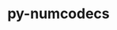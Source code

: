 ---
title: "py-numcodecs"
layout: cache
categories: [package, develop]
meta: {"versions": ["0.11.0"], "compilers": ["gcc@=11.4.0", "oneapi@=2024.0.0"], "oss": ["ubuntu22.04"], "platforms": ["linux"], "targets": ["x86_64_v3"], "stacks": ["e4s", "e4s-oneapi", "root"], "num_specs": 16, "num_specs_by_stack": {"root": 16, "e4s": 5, "e4s-oneapi": 5}}
spec_details: [{"hash": "sxvjnvo2ipsaorqjhpcxzgrf6lwxrnsh", "compiler": "gcc@=11.4.0", "versions": ["0.11.0"], "os": "ubuntu22.04", "platform": "linux", "target": "x86_64_v3", "variants": ["build_system=python_pip", "~msgpack"], "stacks": ["root"], "size": "-", "tarball": "https://binaries.spack.io/develop/build_cache/linux-ubuntu22.04-x86_64_v3/gcc-11.4.0/py-numcodecs-0.11.0/linux-ubuntu22.04-x86_64_v3-gcc-11.4.0-py-numcodecs-0.11.0-sxvjnvo2ipsaorqjhpcxzgrf6lwxrnsh.spack"}, {"hash": "ghzbwlpouwrrypj4j75e2xrf2mdpv5ce", "compiler": "gcc@=11.4.0", "versions": ["0.11.0"], "os": "ubuntu22.04", "platform": "linux", "target": "x86_64_v3", "variants": ["build_system=python_pip", "~msgpack"], "stacks": ["root"], "size": "-", "tarball": "https://binaries.spack.io/develop/build_cache/linux-ubuntu22.04-x86_64_v3/gcc-11.4.0/py-numcodecs-0.11.0/linux-ubuntu22.04-x86_64_v3-gcc-11.4.0-py-numcodecs-0.11.0-ghzbwlpouwrrypj4j75e2xrf2mdpv5ce.spack"}, {"hash": "tmjoudjawfghhsccp3l6ni3jhazw2ajs", "compiler": "gcc@=11.4.0", "versions": ["0.11.0"], "os": "ubuntu22.04", "platform": "linux", "target": "x86_64_v3", "variants": ["build_system=python_pip", "~msgpack"], "stacks": ["root", "e4s"], "size": "-", "tarball": "https://binaries.spack.io/develop/build_cache/linux-ubuntu22.04-x86_64_v3/gcc-11.4.0/py-numcodecs-0.11.0/linux-ubuntu22.04-x86_64_v3-gcc-11.4.0-py-numcodecs-0.11.0-tmjoudjawfghhsccp3l6ni3jhazw2ajs.spack"}, {"hash": "fxj23yegeheuaxa2k6jk3mmlijsgqk3e", "compiler": "gcc@=11.4.0", "versions": ["0.11.0"], "os": "ubuntu22.04", "platform": "linux", "target": "x86_64_v3", "variants": ["build_system=python_pip", "~msgpack"], "stacks": ["root"], "size": "-", "tarball": "https://binaries.spack.io/develop/build_cache/linux-ubuntu22.04-x86_64_v3/gcc-11.4.0/py-numcodecs-0.11.0/linux-ubuntu22.04-x86_64_v3-gcc-11.4.0-py-numcodecs-0.11.0-fxj23yegeheuaxa2k6jk3mmlijsgqk3e.spack"}, {"hash": "acg2i6xoznf6mkltbiqzumwtid2azfv5", "compiler": "gcc@=11.4.0", "versions": ["0.11.0"], "os": "ubuntu22.04", "platform": "linux", "target": "x86_64_v3", "variants": ["build_system=python_pip", "~msgpack"], "stacks": ["root", "e4s"], "size": "-", "tarball": "https://binaries.spack.io/develop/build_cache/linux-ubuntu22.04-x86_64_v3/gcc-11.4.0/py-numcodecs-0.11.0/linux-ubuntu22.04-x86_64_v3-gcc-11.4.0-py-numcodecs-0.11.0-acg2i6xoznf6mkltbiqzumwtid2azfv5.spack"}, {"hash": "onxc6xddwuxzo3r3fcgpn2dwdyk54whq", "compiler": "gcc@=11.4.0", "versions": ["0.11.0"], "os": "ubuntu22.04", "platform": "linux", "target": "x86_64_v3", "variants": ["build_system=python_pip", "~msgpack"], "stacks": ["root", "e4s"], "size": "-", "tarball": "https://binaries.spack.io/develop/build_cache/linux-ubuntu22.04-x86_64_v3/gcc-11.4.0/py-numcodecs-0.11.0/linux-ubuntu22.04-x86_64_v3-gcc-11.4.0-py-numcodecs-0.11.0-onxc6xddwuxzo3r3fcgpn2dwdyk54whq.spack"}, {"hash": "xnkrfksv3vhhifrzoygh4uxk3c26z5tx", "compiler": "gcc@=11.4.0", "versions": ["0.11.0"], "os": "ubuntu22.04", "platform": "linux", "target": "x86_64_v3", "variants": ["build_system=python_pip", "~msgpack"], "stacks": ["root", "e4s"], "size": "-", "tarball": "https://binaries.spack.io/develop/build_cache/linux-ubuntu22.04-x86_64_v3/gcc-11.4.0/py-numcodecs-0.11.0/linux-ubuntu22.04-x86_64_v3-gcc-11.4.0-py-numcodecs-0.11.0-xnkrfksv3vhhifrzoygh4uxk3c26z5tx.spack"}, {"hash": "775gsojajzs2ma5f7a5l6y5f7wy5kj7c", "compiler": "gcc@=11.4.0", "versions": ["0.11.0"], "os": "ubuntu22.04", "platform": "linux", "target": "x86_64_v3", "variants": ["build_system=python_pip", "~msgpack"], "stacks": ["root", "e4s"], "size": "-", "tarball": "https://binaries.spack.io/develop/build_cache/linux-ubuntu22.04-x86_64_v3/gcc-11.4.0/py-numcodecs-0.11.0/linux-ubuntu22.04-x86_64_v3-gcc-11.4.0-py-numcodecs-0.11.0-775gsojajzs2ma5f7a5l6y5f7wy5kj7c.spack"}, {"hash": "ecwhacbcuocsvemj6jfvs6iy5rjcuz6p", "compiler": "oneapi@=2024.0.0", "versions": ["0.11.0"], "os": "ubuntu22.04", "platform": "linux", "target": "x86_64_v3", "variants": ["build_system=python_pip", "~msgpack"], "stacks": ["root"], "size": "-", "tarball": "https://binaries.spack.io/develop/build_cache/linux-ubuntu22.04-x86_64_v3/oneapi-2024.0.0/py-numcodecs-0.11.0/linux-ubuntu22.04-x86_64_v3-oneapi-2024.0.0-py-numcodecs-0.11.0-ecwhacbcuocsvemj6jfvs6iy5rjcuz6p.spack"}, {"hash": "cq6as2abhaykawqryd4v2efb6f73ip7b", "compiler": "oneapi@=2024.0.0", "versions": ["0.11.0"], "os": "ubuntu22.04", "platform": "linux", "target": "x86_64_v3", "variants": ["build_system=python_pip", "~msgpack"], "stacks": ["root"], "size": "-", "tarball": "https://binaries.spack.io/develop/build_cache/linux-ubuntu22.04-x86_64_v3/oneapi-2024.0.0/py-numcodecs-0.11.0/linux-ubuntu22.04-x86_64_v3-oneapi-2024.0.0-py-numcodecs-0.11.0-cq6as2abhaykawqryd4v2efb6f73ip7b.spack"}, {"hash": "jtj3ahpijoexaj3wgntw3e3ormtzp5z7", "compiler": "oneapi@=2024.0.0", "versions": ["0.11.0"], "os": "ubuntu22.04", "platform": "linux", "target": "x86_64_v3", "variants": ["build_system=python_pip", "~msgpack"], "stacks": ["e4s-oneapi", "root"], "size": "-", "tarball": "https://binaries.spack.io/develop/build_cache/linux-ubuntu22.04-x86_64_v3/oneapi-2024.0.0/py-numcodecs-0.11.0/linux-ubuntu22.04-x86_64_v3-oneapi-2024.0.0-py-numcodecs-0.11.0-jtj3ahpijoexaj3wgntw3e3ormtzp5z7.spack"}, {"hash": "k5ifoqsy23x4zlj76l7ktg4b5lw22ze2", "compiler": "oneapi@=2024.0.0", "versions": ["0.11.0"], "os": "ubuntu22.04", "platform": "linux", "target": "x86_64_v3", "variants": ["build_system=python_pip", "~msgpack"], "stacks": ["e4s-oneapi", "root"], "size": "-", "tarball": "https://binaries.spack.io/develop/build_cache/linux-ubuntu22.04-x86_64_v3/oneapi-2024.0.0/py-numcodecs-0.11.0/linux-ubuntu22.04-x86_64_v3-oneapi-2024.0.0-py-numcodecs-0.11.0-k5ifoqsy23x4zlj76l7ktg4b5lw22ze2.spack"}, {"hash": "cxpc2vwgxxokjdsxcki3zkru66uwuega", "compiler": "oneapi@=2024.0.0", "versions": ["0.11.0"], "os": "ubuntu22.04", "platform": "linux", "target": "x86_64_v3", "variants": ["build_system=python_pip", "~msgpack"], "stacks": ["e4s-oneapi", "root"], "size": "-", "tarball": "https://binaries.spack.io/develop/build_cache/linux-ubuntu22.04-x86_64_v3/oneapi-2024.0.0/py-numcodecs-0.11.0/linux-ubuntu22.04-x86_64_v3-oneapi-2024.0.0-py-numcodecs-0.11.0-cxpc2vwgxxokjdsxcki3zkru66uwuega.spack"}, {"hash": "5ctp3tdns4rrvrsfm5xaxct6wedezgqu", "compiler": "oneapi@=2024.0.0", "versions": ["0.11.0"], "os": "ubuntu22.04", "platform": "linux", "target": "x86_64_v3", "variants": ["build_system=python_pip", "~msgpack"], "stacks": ["e4s-oneapi", "root"], "size": "-", "tarball": "https://binaries.spack.io/develop/build_cache/linux-ubuntu22.04-x86_64_v3/oneapi-2024.0.0/py-numcodecs-0.11.0/linux-ubuntu22.04-x86_64_v3-oneapi-2024.0.0-py-numcodecs-0.11.0-5ctp3tdns4rrvrsfm5xaxct6wedezgqu.spack"}, {"hash": "j33scwd4bss5b7dlbhuyqgbov5mgx2jr", "compiler": "oneapi@=2024.0.0", "versions": ["0.11.0"], "os": "ubuntu22.04", "platform": "linux", "target": "x86_64_v3", "variants": ["build_system=python_pip", "~msgpack"], "stacks": ["e4s-oneapi", "root"], "size": "-", "tarball": "https://binaries.spack.io/develop/build_cache/linux-ubuntu22.04-x86_64_v3/oneapi-2024.0.0/py-numcodecs-0.11.0/linux-ubuntu22.04-x86_64_v3-oneapi-2024.0.0-py-numcodecs-0.11.0-j33scwd4bss5b7dlbhuyqgbov5mgx2jr.spack"}, {"hash": "ip7pmcbllccj5y4jzvofkjykw3645fgm", "compiler": "oneapi@=2024.0.0", "versions": ["0.11.0"], "os": "ubuntu22.04", "platform": "linux", "target": "x86_64_v3", "variants": ["build_system=python_pip", "~msgpack"], "stacks": ["root"], "size": "-", "tarball": "https://binaries.spack.io/develop/build_cache/linux-ubuntu22.04-x86_64_v3/oneapi-2024.0.0/py-numcodecs-0.11.0/linux-ubuntu22.04-x86_64_v3-oneapi-2024.0.0-py-numcodecs-0.11.0-ip7pmcbllccj5y4jzvofkjykw3645fgm.spack"}]
---